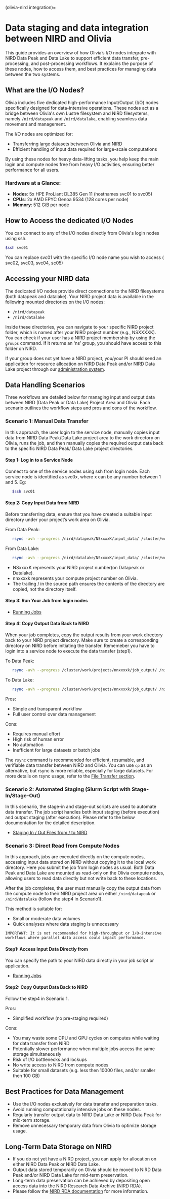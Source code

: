 (olivia-nird integration)=

# Data staging and data integration between NIRD and Olivia

This guide provides an overview of how Olivia’s I/O nodes integrate with NIRD Data Peak and Data Lake to support 
efficient data transfer, pre-processing, and post-processing workflows. It explains the purpose of these nodes, 
how to access them, and best practices for managing data between the two systems.

## What are the I/O Nodes?

Olivia includes five dedicated high-performance Input/Output (I/O) nodes specifically designed for data-intensive 
operations. These nodes act as a bridge between Olivia's own Lustre filesystem and NIRD filesystems, 
namely `/nird/datapeak` and `/nird/datalake`, enabling seamless data movement and management.

The I/O nodes are optimized for:

- Transferring large datasets between Olivia and NIRD
- Efficient handling of input data required for large-scale computations

By using these nodes for heavy data-lifting tasks, you help keep the main login and compute nodes free from heavy 
I/O activities, ensuring better performance for all users.

### Hardware at a Glance:
- **Nodes**: 5x HPE ProLiant DL385 Gen 11 (hostnames svc01 to svc05)
- **CPUs**: 2x AMD EPYC Genoa 9534 (128 cores per node)
- **Memory**: 512 GiB per node

## How to Access the dedicated I/O Nodes

You can connect to any of the I/O nodes directly from Olivia's login nodes using ssh.

   ```bash
   $ssh svc01
   ```
You can replace svc01 with the specific I/O node name you wish to access ( svc02, svc03, svc04, sc05)

## Accessing your NIRD data

The dedicated I/O nodes provide direct connections to the NIRD  filesystems (both datapeak and datalake).
Your NIRD project data is available in the following mounted directories on the I/O nodes:

- `/nird/datapeak`
- `/nird/datalake`

Inside these directories, you can navigate to your specific NIRD project folder, which is named after your 
NIRD project number (e.g., NSXXXXK). You can check if your user has a NIRD project membership by using the
 `groups` command. If it returns an ‘ns’ group, you should have access to this folder on NIRD.

If your group does not yet have a NIRD project, you/your PI should send an application for resource allocation 
on  NIRD Data Peak and/or NIRD Data Lake project through our [administration system](https://www.metacenter.no).

## Data Handling Scenarios

Three workflows are detailed below for managing input and output data between NIRD (Data Peak or Data Lake) 
Project Area and Olivia. Each scenario outlines the workflow steps and pros and cons of the workflow.

### Scenario 1: Manual Data Transfer

In this approach, the user login to the service node, manually copies input data from NIRD Data Peak/Data Lake 
project area  to the work directory on Olivia, runs the job, and then manually copies the required output data back to the specific NIRD  Data Peak/ Data Lake project directories.

#### Step 1: Log in to a Service Node
Connect to one of the service nodes using ssh from login node.
Each service node is identified as svc0x, where x can be any number between 1 and 5.
Eg: 

```bash
   $ssh svc01
   ```
#### Step 2: Copy Input Data from NIRD

Before transferring data, ensure that you have created a suitable input directory under your project’s work area on Olivia.

From Data Peak:

```bash
   rsync -avh --progress /nird/datapeak/NSxxxxK/input_data/ /cluster/work/projects/nnxxxxk/job_input/
   ```
From Data Lake:

```bash
   rsync -avh --progress /nird/datalake/NSxxxxK/input_data/ /cluster/work/projects/nnxxxxk/job_input/
   ```

- NSxxxxK represents your NIRD project number(on Datapeak or Datalake).
- nnxxxxk represents your compute project number on Olivia.
- The trailing / in the source path ensures the contents of the directory are copied, not the directory itself.

#### Step 3: Run Your Job from login nodes

- [Running Jobs](running-jobs)

#### Step 4: Copy Output Data Back to NIRD

When your job completes, copy the output results from your work directory back to your NIRD project directory.
Make sure to create a corresponding directory on NIRD before initiating the transfer.
Rememeber you have to login into a service node to execute the data transfer (step1).

To Data Peak:
```bash
   rsync -avh --progress /cluster/work/projects/nnxxxxk/job_output/ /nird/datapeak/NSxxxxK/results/
   ```
To Data Lake: 
```bash    
   rsync -avh --progress /cluster/work/projects/nnxxxxk/job_output/ /nird/datalake/NSxxxxK/results/
   ```
Pros:

- Simple and transparent workflow
- Full user control over data management

Cons:
 
- Requires manual effort
- High risk of human error
- No automation
- Inefficient for large datasets or batch jobs

The `rsync` command is recommended for efficient, resumable, and verifiable data transfer between NIRD and Olivia.
You can use `cp` as an alternative, but rsync is more reliable, especially for large datasets.
For more details on rsync usage, refer to the [File Transfer section](file-transfer).

### Scenario 2: Automated Staging (Slurm Script with Stage-In/Stage-Out)

In this scenario, the stage-in and stage-out scripts are used to automate data transfer. The job script handles both input staging (before execution) and output staging (after execution).
Please refer to the below documentation for the detailed description.

- [Staging In / Out Files from / to NIRD](stage-in-stage-out)

### Scenario 3: Direct Read from Compute Nodes

In this approach, jobs are executed directly on the compute nodes, accessing input data stored on NIRD without
copying it to the local work directory. Here you submit the job from login nodes as usual. 
Both Data Peak and Data Lake  are mounted as read-only on the Olivia
compute nodes, allowing users to read data directly but not write back to these locations.

After the job completes, the user must manually copy the output data from the compute node to their NIRD project 
area on either `/nird/datapeak` or `/nird/datalake` (follow the step4 in Scenario1).

This method is suitable for:
- Small or moderate data volumes
- Quick analyses where data staging is unnecessary
 
```{note}
IMPORTANT: It is not recommended for high-throughput or I/O-intensive workflows where parallel data access could impact performance.
```

#### Step1: Access Input Data Directly from

You can specify the path to your NIRD data directly in your job script or application.
- [Running Jobs](running-jobs)

#### Step2: Copy Output Data Back to NIRD

Follow the step4 in Scenario 1.

Pros:

- Simplified workflow (no pre-staging required)

Cons:

- You may waste some CPU and GPU cycles on computes while waiting for data transfer from NIRD
- Potentially slower performance when multiple jobs access the same storage simultaneously
- Risk of I/O bottlenecks and lockups
- No write access to NIRD from compute nodes
- Suitable for small datasets (e.g. less then 10000 files, and/or smaller then 100 GB)


## Best Practices for Data Management

- Use the I/O nodes exclusively for data transfer and preparation tasks.
- Avoid running computationally intensive jobs on these nodes.
- Regularly transfer output data to NIRD Data Lake or NIRD Data Peak for mid-term storage.
- Remove unnecessary temporary data from Olivia to optimize storage usage.

## Long-Term Data Storage on NIRD

- If you do not yet have a NIRD project, you can apply for allocation on either NIRD Data Peak or NIRD Data Lake.
- Output data stored temporarily on Olivia should be moved to NIRD Data Peak and/or NIRD Data Lake for mid-term preservation.
- Long-term data preservation can be achieved by depositing open access data into the NIRD Research Data Archive (NIRD RDA). 
- Please follow the [NIRD RDA documentation](research-data-archive) for more information.

